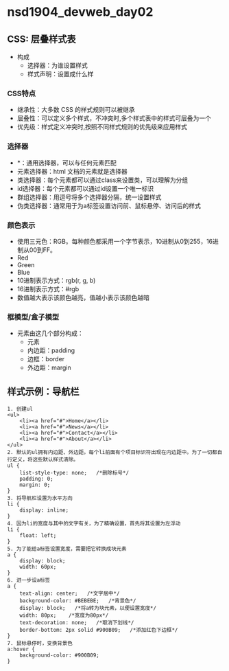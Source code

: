 # nsd1904_devweb_day02

## CSS: 层叠样式表

- 构成
  - 选择器：为谁设置样式
  - 样式声明：设置成什么样

### CSS特点

- 继承性：大多数 CSS 的样式规则可以被继承
- 层叠性：可以定义多个样式，不冲突时,多个样式表中的样式可层叠为一个
- 优先级：样式定义冲突时,按照不同样式规则的优先级来应用样式

### 选择器

- \*：通用选择器，可以与任何元素匹配
- 元素选择器：html 文档的元素就是选择器
- 类选择器：每个元素都可以通过class来设置类，可以理解为分组
- id选择器：每个元素都可以通过id设置一个唯一标识
- 群组选择器：用逗号将多个选择器分隔，统一设置样式
- 伪类选择器：通常用于为a标签设置访问前、鼠标悬停、访问后的样式

### 颜色表示

- 使用三元色：RGB。每种颜色都采用一个字节表示，10进制从0到255，16进制从00到FF。
- Red
- Green
- Blue
- 10进制表示方式：rgb(r, g, b)
- 16进制表示方式：#rgb
- 数值越大表示该颜色越亮，值越小表示该颜色越暗

### 框模型/盒子模型

- 元素由这几个部分构成：
  - 元素
  - 内边距：padding
  - 边框：border
  - 外边距：margin

## 样式示例：导航栏

```shell
1. 创建ul
<ul>
    <li><a href="#">Home</a></li>
    <li><a href="#">News</a></li>
    <li><a href="#">Contact</a></li>
    <li><a href="#">About</a></li>
</ul>
2. 默认的ul拥有内边距、外边距。每个li前面有个项目标识符出现在内边距中。为了一切都自行定义，将这些默认样式清除。
ul {
    list-style-type: none;   /*删除标号*/
    padding: 0;
    margin: 0;
}
3. 将导航栏设置为水平方向
li {
	display: inline;
}
4. 因为li的宽度与其中的文字有关，为了精确设置，首先将其设置为左浮动
li {
	float: left;
}
5. 为了能给a标签设置宽度，需要把它转换成块元素
a {
    display: block;
    width: 60px;
}
6. 进一步设a标签
a {
    text-align: center;   /*文字居中*/
    background-color: #BEBEBE;   /*背景色*/
    display: block;   /*将a转为块元素，以便设置宽度*/
    width: 80px;    /*宽度为80px*/
    text-decoration: none;   /*取消下划线*/
    border-bottom: 2px solid #900B09;   /*添加红色下边框*/
}
7. 鼠标悬停时，变换背景色
a:hover {
	background-color: #900B09;
}
```













